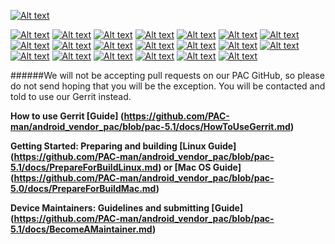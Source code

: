 [![Alt text](http://wiki.pac-rom.com/images/3/39/Pac.png)](http://www.pac-rom.com)

[![Alt text](http://www.pac-rom.com/images/linksbar/pac.png "PAC Homepage ")](http://www.pac-rom.com)
[![Alt text](http://www.pac-rom.com/images/linksbar/19.png "Vendor Repositories ")](https://github.com/Pinky-Inky-and-Clyde)
[![Alt text](http://www.pac-rom.com/images/linksbar/17.png "ROM Source ")](https://github.com/PAC-man)
[![Alt text](http://www.pac-rom.com/images/linksbar/18.png "Device and Kernel Repositories ")](https://github.com/Split-Screen)
[![Alt text](http://www.pac-rom.com/images/linksbar/6.png "Gerrit Review ")](http://review.pac-rom.com)
[![Alt text](http://www.pac-rom.com/images/linksbar/9.png "Jenkins Build System ")](http://jenkins.pac-rom.com)
[![Alt text](http://www.pac-rom.com/images/linksbar/10.png "Jenkins Builds and Stats ")](http://build.pac-rom.com)
[![Alt text](http://www.pac-rom.com/images/linksbar/2.png "Crowdin Translations ")](https://crowdin.com/project/pac-rom)
[![Alt text](http://www.pac-rom.com/images/linksbar/1.png "Changelogs ")](http://changelog.pac-rom.com)
[![Alt text](http://www.pac-rom.com/images/linksbar/11.png "JIRA Bugs and Issues Reporting ")](http://jira.pac-rom.com)
[![Alt text](http://www.pac-rom.com/images/linksbar/16.png "Wiki - Tutorials and Info ")](http://wiki.pac-rom.com)
[![Alt text](http://www.pac-rom.com/images/linksbar/5.png "Discussion and Support Forum ")](http://forum.pac-rom.com)
[![Alt text](http://www.pac-rom.com/images/linksbar/3.png "Downloads ")](http://download.pac-rom.com)
[![Alt text](http://www.pac-rom.com/images/linksbar/13.png "Sharing Policy ")](http://pac-rom.com/#SharingPolicy)
[![Alt text](http://www.pac-rom.com/images/linksbar/12.png "Become a Maintainer ")](http://pac-rom.com/#BecomeAMaintainer)
[![Alt text](http://www.pac-rom.com/images/linksbar/14.png "PAC-ROM Stats ")](http://pac-rom.com/#Stats)
[![Alt text](http://www.pac-rom.com/images/linksbar/7.png "Google Plus ")](https://plus.google.com/102557242936341392082)
[![Alt text](http://www.pac-rom.com/images/linksbar/8.png "Google Plus Community ")](https://plus.google.com/communities/103029729817409918322)
[![Alt text](http://www.pac-rom.com/images/linksbar/15.png "Twitter ")](https://twitter.com/PACROMS)
[![Alt text](http://www.pac-rom.com/images/linksbar/4.png "Facebook ")](https://www.facebook.com/PACmanROMS)

######We will not be accepting pull requests on our PAC GitHub, so please do not send hoping that you will be the exception. You will be contacted and told to use our Gerrit instead.

**How to use Gerrit [Guide] (https://github.com/PAC-man/android_vendor_pac/blob/pac-5.1/docs/HowToUseGerrit.md)**

**Getting Started: Preparing and building [Linux Guide] (https://github.com/PAC-man/android_vendor_pac/blob/pac-5.1/docs/PrepareForBuildLinux.md) or [Mac OS Guide] (https://github.com/PAC-man/android_vendor_pac/blob/pac-5.0/docs/PrepareForBuildMac.md)**

**Device Maintainers: Guidelines and submitting [Guide] (https://github.com/PAC-man/android_vendor_pac/blob/pac-5.1/docs/BecomeAMaintainer.md)**
